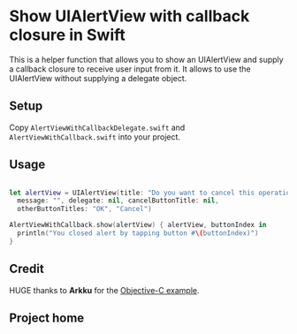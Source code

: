 # Show UIAlertView with callback closure in Swift

This is a helper function that allows you to show an UIAlertView and supply a callback
closure to receive user input from it. It allows to use the UIAlertView without supplying
a delegate object.

## Setup

Copy `AlertViewWithCallbackDelegate.swift` and `AlertViewWithCallback.swift` into your project.

## Usage

```Swift

let alertView = UIAlertView(title: "Do you want to cancel this operation?",
  message: "", delegate: nil, cancelButtonTitle: nil,
  otherButtonTitles: "OK", "Cancel")

AlertViewWithCallback.show(alertView) { alertView, buttonIndex in
  println("You closed alert by tapping button #\(buttonIndex)")
}
```

## Credit

HUGE thanks to **Arkku** for the [Objective-C example](http://stackoverflow.com/a/9662147/297131).

## Project home

